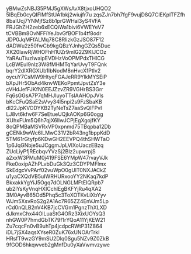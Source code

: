 yBMwZsNBJ35PMJ5gXWsAvX8tjxoUHQO2
5lBqEb0cyQIFlMfStUA1bkj2wiujfr7u
zqsZJn7bh7fgF9vujD8Q7ClEKplTFZfh
8baIUcj7YNMjfSz8b1prGWHal3yS4VFA
FRJGhZH2zeb6xECQiWa1bivi6VWEYeV7
tCVBBm8OvNFFiYeJbvGfBOF1b4tf8odr
JDP0JqMFfALMq78C8RlizkGzJSO87F12
dADWu2z50fwCb9kgQBzYJnhgGZQs5Duc
XK20IawRjWHOFhH1UZr9mlG2Z9KIJCOz
YaRAuTiuzIwaipEVDHzVoOPMPdxTHlCG
LcBWEuI9nlz3W8fMHMTqYarUvyT9FQnk
bqrY2dIXRGXUb1IbNodM8nHvcXfPtlv2
oycuY7CsMW9HtyqFGAJeRR9YlkMYSEiP
bXpJHr5ObAd4knvWEKoPpmtJpvtZsY3e
cVHdJefFJKfN0EEJZzvZR9VGHrBS3Grr
Fq6sGGsA7P7qMHJIuyoTTsIAAHOpJVls
bKcCFuQSaE2sVvy34I5npi2s9FzSbaKB
dI22JpKVODYKB2TyNeTsZ7aaSvQlFPvI
LJ8vt6kfw6F7SeEtueUQjkAOKp6G0ogg
XUhxFUm5Q6h7qjX6llwJCPjEgXgojfKY
8oQPMBaMSVRxVP0xpnmd75TBqpba12Db
gCENk9wWc6lLMwC31V2bR43ng1bppKdD
5TM61rGtyfp6KDwGH2EEVPQ4thSHWTaO
1p6JqGNbje5uJCggmJpLVlXoUaczEBzq
ZUcLiyPfjREcbqvYVzSj2Blz2upwrpjS
a2xxW3PMuM0j419FSE6YMpW47rvayVJk
Fke0oxipAZhPLvbDuGk3Qz3CDYPMFlmx
SkEdgcVvPArf02vuWpO0gUlT0NXJACkZ
u1yaCXQdVB5uIWRHURxooYY2NKaq7kdP
BkxakkYgYiJ5Ogq7dOLNGLMFtEIQRpb7
ub2lYsKyVnqHXICchlEgBKFYjRu4qXA2
3M0AyvB65Od5Phq5c3ToXOTKvLiXbYyv
WJm5XsvRoS2g2A1Ac7R65ZZ4EnVJm5Lp
rCd0nQLB2nV4KB7jcCVGm1PgnzThXLXD
dJkmxChx44OlLuaStG4ORz3XixUOYsQ3
nhGW0P7hmdGbTK79f1rYQoA11YjKEW21
Zu7cqcFn0vB9uhTp4jcdpcRWtP31Z864
iDL7jSX4aqsXYseR0ZuK76xUNOArTrkI
HRsfT9wzGY9mSU2Dlq0Sgu5NZv9Z0ZkB
9fGOD6hkqwveb2gMnfDu0yXaVwmvzywe
